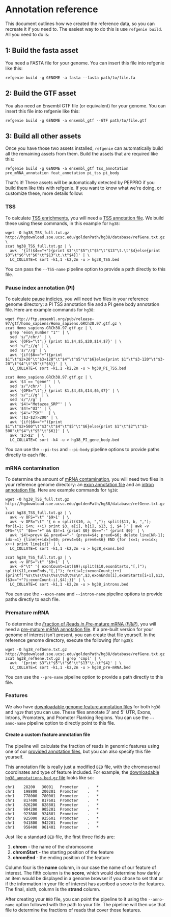 # Annotation reference

This document outlines how we created the reference data, so you can recreate it if you need to. The easiest way to do this is use `refgenie build`. All you need to do is:


## 1: Build the fasta asset
You need a FASTA file for your genome. You can insert this file into refgenie like this:
```
refgenie build -g GENOME -a fasta --fasta path/to/file.fa
```

## 2: Build the GTF asset

You also need an Ensembl GTF file (or equivalent) for your genome. You can insert this file into refgenie like this:

```
refgenie build -g GENOME -a ensembl_gtf --GTF path/to/file.gtf
```

## 3: Build all other assets
Once you have those two assets installed, `refgenie` can automatically build all the remaining assets from them. Build the assets that are required like this:

```
refgenie build -g GENOME -a ensembl_gtf tss_annotation pre_mRNA_annotation feat_annotation pi_tss pi_body
```

That's it! These assets will be automatically detected by PEPPRO if you build them like this with refgenie. If you want to know what we're doing, or customize these, more details follow:

### TSS

To calculate [TSS enrichments](../glossary.md), you will need a [TSS annotation file](http://big.databio.org/refgenomes/).  We build these using these commands, in this example for `hg38`:
```console
wget -O hg38_TSS_full.txt.gz http://hgdownload.soe.ucsc.edu/goldenPath/hg38/database/refGene.txt.gz \
zcat hg38_TSS_full.txt.gz | \
  awk  '{if($4=="+"){print $3"\t"$5"\t"$5"\t"$13"\t.\t"$4}else{print $3"\t"$6"\t"$6"\t"$13"\t.\t"$4}}' | \
  LC_COLLATE=C sort -k1,1 -k2,2n -u > hg38_TSS.bed
```
You can pass the `--TSS-name` pipeline option to provide a path directly to this file.

### Pause index annotation (PI)

To calculate [pause indicies](../glossary.md), you will need two files in your reference genome directory: a PI TSS annotation file and a PI gene body annotation file. Here are example commands for `hg38`:
```console
wget ftp://ftp.ensembl.org/pub/release-97/gtf/homo_sapiens/Homo_sapiens.GRCh38.97.gtf.gz \
zcat Homo_sapiens.GRCh38.97.gtf.gz | \
  grep 'exon_number "1"' | \
  sed 's/^/chr/' | \
  awk '{OFS="\t";} {print $1,$4,$5,$20,$14,$7}' | \
  sed 's/";//g' | \
  sed 's/"//g' | \
  awk '{if($6=="+"){print $1"\t"$2+20"\t"$3+120"\t"$4"\t"$5"\t"$6}else{print $1"\t"$3-120"\t"$3-20"\t"$4"\t"$5"\t"$6}}' | \
  LC_COLLATE=C sort -k1,1 -k2,2n -u > hg38_PI_TSS.bed

zcat Homo_sapiens.GRCh38.97.gtf.gz | \
  awk '$3 == "gene"' | \
  sed 's/^/chr/' | \
  awk '{OFS="\t";} {print $1,$4,$5,$14,$6,$7}' | \
  sed 's/";//g' | \
  sed 's/"//g' |
  awk '$4!="Metazoa_SRP"' | \
  awk '$4!="U3"' | \
  awk '$4!="7SK"'  | \
  awk '($3-$2)>200' | \
  awk '{if($6=="+"){print $1"\t"$2+500"\t"$3"\t"$4"\t"$5"\t"$6}else{print $1"\t"$2"\t"$3-500"\t"$4"\t"$5"\t"$6}}' | \
  awk '$3>$2' | \
  LC_COLLATE=C sort -k4 -u > hg38_PI_gene_body.bed
```
You can use the `--pi-tss` and `--pi-body` pipeline options to provide paths directly to each file.

### mRNA contamination

To determine the amount of [mRNA contamination](../glossary.md), you will need two files in your reference genome directory: an [exon annotation file](http://big.databio.org/refgenomes/) and an [intron annotation file](http://big.databio.org/refgenomes/). Here are example commands for `hg38`:

```console
wget -O hg38_TSS_full.txt.gz http://hgdownload.soe.ucsc.edu/goldenPath/hg38/database/refGene.txt.gz \
zcat hg38_TSS_full.txt.gz | \
  awk -v OFS="\t" '$9>1' | \
  awk -v OFS="\t" '{ n = split($10, a, ","); split($11, b, ","); for(i=1; i<n; ++i) print $3, a[i], b[i], $13, i, $4 }' | awk -v OFS="\t" '$6=="+" && $5!=1 {print $0} $6=="-" {print $0}' | \
  awk '$4!=prev4 && prev6=="-" {prev4=$4; prev6=$6; delete line[NR-1]; idx-=1} {line[++idx]=$0; prev4=$4; prev6=$6} END {for (x=1; x<=idx; x++) print line[x]}' | \
  LC_COLLATE=C sort -k1,1 -k2,2n -u > hg38_exons.bed

zcat hg38_TSS_full.txt.gz | \
  awk -v OFS="\t" '$9>1' | \
  awk -F"\t" '{ exonCount=int($9);split($10,exonStarts,"[,]"); split($11,exonEnds,"[,]"); for(i=1;i<exonCount;i++) {printf("%s\t%s\t%s\t%s\t%d\t%s\n",$3,exonEnds[i],exonStarts[i+1],$13,($3=="+"?i:exonCount-i),$4);}}' | \
  LC_COLLATE=C sort -k1,1 -k2,2n -u > hg38_introns.bed
```
You can use the `--exon-name` and `--intron-name` pipeline options to provide paths directly to each file.

### Premature mRNA

To determine the [*F*raction of *R*eads *i*n *P*re-mature mRNA (*FRiP*)](../glossary.md), you will need a [pre-mature mRNA annotation file](http://big.databio.org/peppro/). If a pre-built version for your genome of interest isn't present, you can create that file yourself. In the reference genome directory, execute the following (for `hg38`):
```console
wget -O hg38_refGene.txt.gz http://hgdownload.soe.ucsc.edu/goldenPath/hg38/database/refGene.txt.gz
zcat hg38_refGene.txt.gz | grep 'cmpl' | \
  awk  '{print $3"\t"$5"\t"$6"\t"$13"\t.\t"$4}' | \
  LC_COLLATE=C sort -k1,1 -k2,2n -u > hg38_pre-mRNA.bed
```
You can use the `--pre-name` pipeline option to provide a path directly to this file.

### Features

We also have [downloadable genome feature annotation files](http://big.databio.org/peppro/) for both `hg38` and `hg19` that you can use.  These files annotate 3' and 5' UTR, Exons, Introns, Promoters, and Promoter Flanking Regions.  You can use the `--anno-name` pipeline option to directly point to this file.

#### Create a custom feature annotation file

The pipeline will calculate the fraction of reads in genomic features using one of our [provided annotation files](http://big.databio.org/peppro/), but you can also specify this file yourself.

This annotation file is really just a modified `BED` file, with the chromosomal coordinates and type of feature included.  For example, the [downloadable `hg38_annotations.bed.gz` file](http://big.databio.org/peppro/hg38_annotations.bed.gz) looks like so:

```
chr1	28200	30001	Promoter	.	*
chr1	198800	200201	Promoter	.	*
chr1	778000	780001	Promoter	.	*
chr1	817400	817601	Promoter	.	*
chr1	826200	828801	Promoter	.	*
chr1	904200	905201	Promoter	.	*
chr1	923800	924601	Promoter	.	*
chr1	925000	925601	Promoter	.	*
chr1	941800	942201	Promoter	.	*
chr1	958400	961401	Promoter	.	*
```

Just like a standard `BED` file, the first three fields are:  
1. **chrom** - the name of the chromosome  
2. **chromStart** - the starting position of the feature  
3. **chromEnd** - the ending position of the feature

Column four is the **name** column, in our case the name of our feature of interest. The fifth column is the **score**, which would determine how darkly an item would be displayed in a genome browser if you chose to set that or if the information in your file of interest has ascribed a score to the features. The final, sixth, column is the **strand** column.

After creating your `BED` file, you can point the pipeline to it using the `--anno-name` option followed with the path to your file.  The pipeline will then use that file to determine the fractions of reads that cover those features.
